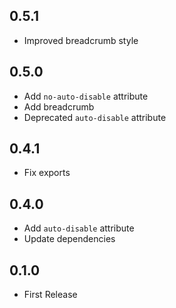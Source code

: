 ## 0.5.1

- Improved breadcrumb style

## 0.5.0

- Add `no-auto-disable` attribute
- Add breadcrumb
- Deprecated `auto-disable` attribute

## 0.4.1

- Fix exports

## 0.4.0

- Add `auto-disable` attribute
- Update dependencies

## 0.1.0

- First Release
